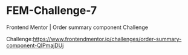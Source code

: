 # FEM-Challenge-7
 Frontend Mentor | Order summary component Challenge

Challenge:https://www.frontendmentor.io/challenges/order-summary-component-QlPmajDUj
